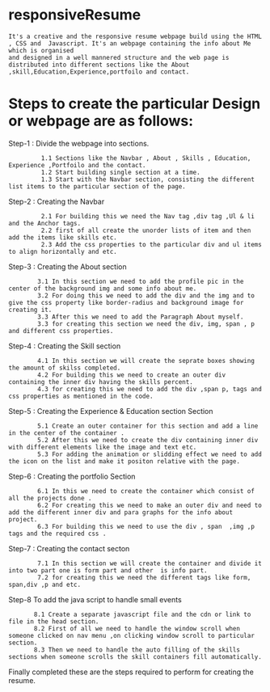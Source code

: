 # responsiveResume
  
    It's a creative and the responsive resume webpage build using the HTML , CSS and  Javascript. It's an webpage containing the info about Me which is organised 
    and designed in a well mannered structure and the web page is distributed into different sections like the About ,skill,Education,Experience,portfoilo and contact.
    
# Steps to create the particular Design or webpage are as follows:

   Step-1 : Divide the webpage into sections.
    
             1.1 Sections like the Navbar , About , Skills , Education, Experience ,Portfoilo and the contact.
             1.2 Start building single section at a time.
             1.3 Start with the Navbar section, consisting the different list items to the particular section of the page.
            
   Step-2 : Creating the Navbar 
     
             2.1 For building this we need the Nav tag ,div tag ,Ul & li and the Anchor tags.
             2.2 first of all create the unorder lists of item and then add the items like skills etc.
             2.3 Add the css properties to the particular div and ul items to align horizontally and etc.
            
   Step-3 : Creating the About section
           
            3.1 In this section we need to add the profile pic in the center of the background img and some info about me.
            3.2 For doing this we need to add the div and the img and to give the css property like border-radius and background image for creating it.
            3.3 After this we need to add the Paragraph About myself.
            3.3 for creating this section we need the div, img, span , p and different css properties.
            
   Step-4 : Creating the Skill section
     
            4.1 In this section we will create the seprate boxes showing the amount of skilss completed.
            4.2 For building this we need to create an outer div containing the inner div having the skills percent.
            4.3 for creating this we need to add the div ,span p, tags and css properties as mentioned in the code.
            
   Step-5 : Creating the Experience & Education section Section 
     
            5.1 Create an outer container for this section and add a line in the center of the container .
            5.2 After this we need to create the div containing inner div with different elements like the image and text etc.
            5.3 For adding the animation or slidding effect we need to add the icon on the list and make it positon relative with the page.
            
   Step-6 :  Creating the portfolio Section
            
            6.1 In this we need to create the container which consist of all the projects done .
            6.2 For creating this we need to make an outer div and need to add the different inner div and para graphs for the info about project.
            6.3 For building this we need to use the div , span  ,img ,p tags and the required css .
            
   Step-7 : Creating the contact secton
            
            7.1 In this section we will create the container and divide it into two part one is form part and other  is info part.
            7.2 for creating this we need the different tags like form, span,div ,p and etc.
           
   Step-8 To add the java script to handle small events
   
           8.1 Create a separate javascript file and the cdn or link to file in the head section.
           8.2 First of all we need to handle the window scroll when someone clicked on nav menu ,on clicking window scroll to particular section.
           8.3 Then we need to handle the auto filling of the skills sections when someone scrolls the skill containers fill automatically.
   
   Finally completed these are the steps required to perform for creating the resume.
          
            
             
    
